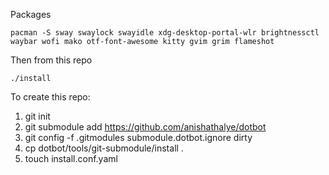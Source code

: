 Packages

    pacman -S sway swaylock swayidle xdg-desktop-portal-wlr brightnessctl waybar wofi mako otf-font-awesome kitty gvim grim flameshot 

Then from this repo

    ./install

To create this repo:

1. git init
1. git submodule add https://github.com/anishathalye/dotbot
1. git config -f .gitmodules submodule.dotbot.ignore dirty
1. cp dotbot/tools/git-submodule/install .
1. touch install.conf.yaml  
